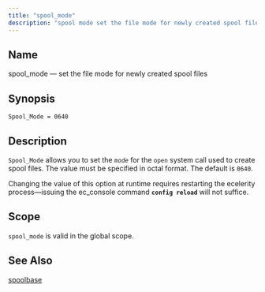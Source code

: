 ```yaml
---
title: "spool_mode"
description: "spool mode set the file mode for newly created spool files Spool Mode 0640 Spool Mode allows you to set the mode for the open system call used to create spool files The value must be specified in octal format The default is 0640 Changing the value of this option..."
---
```


<a name="conf.ref.spool_mode"></a> 
## Name

spool_mode — set the file mode for newly created spool files

## Synopsis

`Spool_Mode = 0640`

<a name="idp11849312"></a> 
## Description

`Spool_Mode` allows you to set the *`mode`* for the `open` system call used to create spool files. The value must be specified in octal format. The default is `0640`.

Changing the value of this option at runtime requires restarting the ecelerity process—issuing the ec_console command **`config reload`**         will not suffice.

<a name="idp11854176"></a> 
## Scope

`spool_mode` is valid in the global scope.

<a name="idp11856208"></a> 
## See Also

[spoolbase](/momentum/3/3-reference/3-reference-conf-ref-spoolbase)
